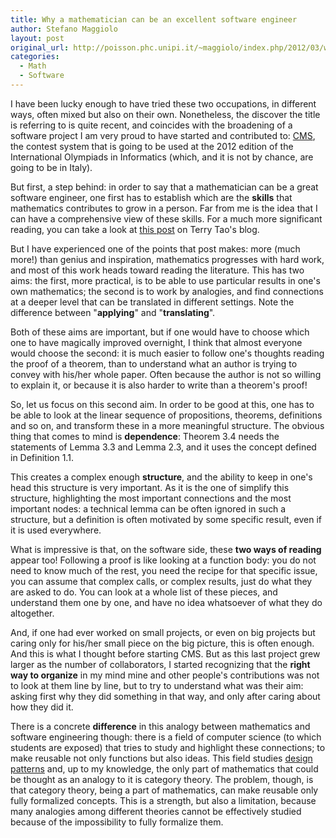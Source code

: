 ```yaml
---
title: Why a mathematician can be an excellent software engineer
author: Stefano Maggiolo
layout: post
original_url: http://poisson.phc.unipi.it/~maggiolo/index.php/2012/03/why-a-mathematician-can-be-an-excellent-software-engineer/
categories:
  - Math
  - Software
---
```

I have been lucky enough to have tried these two occupations, in different ways, often mixed but also on their own. Nonetheless, the discover the title is referring to is quite recent, and coincides with the broadening of a software project I am very proud to have started and contributed to: [CMS][1], the contest system that is going to be used at the 2012 edition of the International Olympiads in Informatics (which, and it is not by chance, are going to be in Italy).

 [1]: http://github.com/cms-dev/cms

<!--more-->

But first, a step behind: in order to say that a mathematician can be a great software engineer, one first has to establish which are the **skills** that mathematics contributes to grow in a person. Far from me is the idea that I can have a comprehensive view of these skills. For a much more significant reading, you can take a look at [this post][2] on Terry Tao's blog.

 [2]: https://terrytao.wordpress.com/career-advice/does-one-have-to-be-a-genius-to-do-maths/

But I have experienced one of the points that post makes: more (much more!) than genius and inspiration, mathematics progresses with hard work, and most of this work heads toward reading the literature. This has two aims: the first, more practical, is to be able to use particular results in one's own mathematics; the second is to work by analogies, and find connections at a deeper level that can be translated in different settings. Note the difference between "**applying**" and "**translating**".

Both of these aims are important, but if one would have to choose which one to have magically improved overnight, I think that almost everyone would choose the second: it is much easier to follow one's thoughts reading the proof of a theorem, than to understand what an author is trying to convey with his/her whole paper. Often because the author is not so willing to explain it, or because it is also harder to write than a theorem's proof!

So, let us focus on this second aim. In order to be good at this, one has to be able to look at the linear sequence of propositions, theorems, definitions and so on, and transform these in a more meaningful structure. The obvious thing that comes to mind is **dependence**: Theorem 3.4 needs the statements of Lemma 3.3 and Lemma 2.3, and it uses the concept defined in Definition 1.1.

This creates a complex enough **structure**, and the ability to keep in one's head this structure is very important. As it is the one of simplify this structure, highlighting the most important connections and the most important nodes: a technical lemma can be often ignored in such a structure, but a definition is often motivated by some specific result, even if it is used everywhere.

What is impressive is that, on the software side, these **two ways of reading** appear too! Following a proof is like looking at a function body: you do not need to know much of the rest, you need the recipe for that specific issue, you can assume that complex calls, or complex results, just do what they are asked to do. You can look at a whole list of these pieces, and understand them one by one, and have no idea whatsoever of what they do altogether.

And, if one had ever worked on small projects, or even on big projects but caring only for his/her small piece on the big picture, this is often enough. And this is what I thought before starting CMS. But as this last project grew larger as the number of collaborators, I started recognizing that the **right way to organize** in my mind mine and other people's contributions was not to look at them line by line, but to try to understand what was their aim: asking first why they did something in that way, and only after caring about how they did it.

There is a concrete **difference** in this analogy between mathematics and software engineering though: there is a field of computer science (to which students are exposed) that tries to study and highlight these connections; to make reusable not only functions but also ideas. This field studies [design patterns][3] and, up to my knowledge, the only part of mathematics that could be thought as an analogy to it is category theory. The problem, though, is that category theory, being a part of mathematics, can make reusable only fully formalized concepts. This is a strength, but also a limitation, because many analogies among different theories cannot be effectively studied because of the impossibility to fully formalize them.

 [3]: http://en.wikipedia.org/wiki/Software_design_pattern

